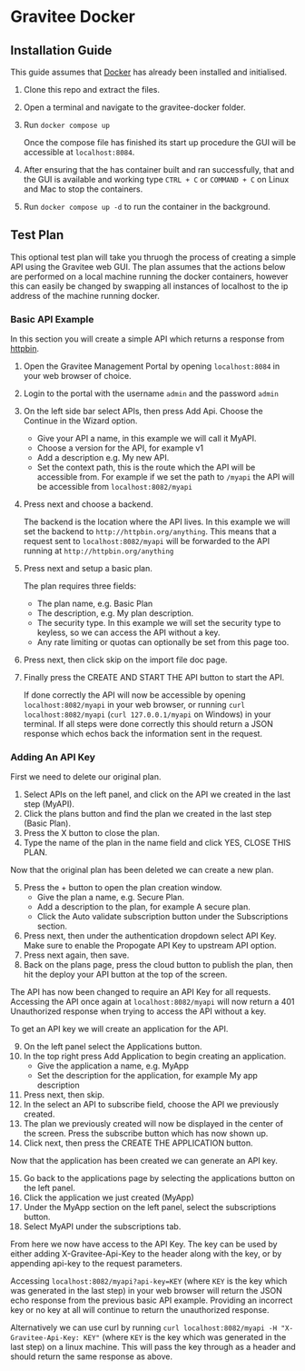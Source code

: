 # Gravitee Docker

## Installation Guide

This guide assumes that [Docker](https://docs.docker.com/get-docker/) has already been installed and initialised. 

1. Clone this repo and extract the files.
2. Open a terminal and navigate to the gravitee-docker folder.
3. Run `docker compose up` 
    
    Once the compose file has finished its start up procedure the GUI will be accessible at `localhost:8084`. 
    
4. After ensuring that the has container built and ran successfully, that and the GUI is available and working type `CTRL + C` or `COMMAND + C` on Linux and Mac to stop the containers.
5. Run `docker compose up -d` to run the container in the background.


## Test Plan

This optional test plan will take you thruogh the process of creating a simple API using the Gravitee web GUI. The plan assumes that the actions below are performed on a local machine running the docker containers, however this can easily be changed by swapping all instances of localhost to the ip address of the machine running docker.

### Basic API Example

In this section you will create a simple API which returns a response from [httpbin](http://httpbin.org/).

1. Open the Gravitee Management Portal by opening `localhost:8084` in your web browser of choice.
2. Login to the portal with the username `admin` and the password `admin`
3. On the left side bar select APIs, then press Add Api. Choose the Continue in the Wizard option.
   - Give your API a name, in this example we will call it MyAPI.
   - Choose a version for the API, for example v1
   - Add a description e.g. My new API.
   - Set the context path, this is the route which the API will be accessible from. For example if we set the path to `/myapi` the API will be accessible from `localhost:8082/myapi`

4. Press next and choose a backend.
   
   The backend is the location where the API lives. In this example we will set the backend to `http://httpbin.org/anything`. This means that a request sent to `localhost:8082/myapi` will be forwarded to the API running at `http://httpbin.org/anything`

5. Press next and setup a basic plan.
   
   The plan requires three fields:
    - The plan name, e.g. Basic Plan
    - The description, e.g. My plan description.
    - The security type. In this example we will set the security type to keyless, so we can access the API without a key.
    - Any rate limiting or quotas can optionally be set from this page too.

6. Press next, then click skip on the import file doc page.
7. Finally press the CREATE AND START THE API button to start the API.

   If done correctly the API will now be accessible by opening `localhost:8082/myapi` in your web browser, or running `curl localhost:8082/myapi` (`curl 127.0.0.1/myapi` on Windows) in your terminal. If all steps were done correctly this should return a JSON response which echos back the information sent in the request.

### Adding An API Key 

First we need to delete our original plan.

1. Select APIs on the left panel, and click on the API we created in the last step (MyAPI).
2. Click the plans button and find the plan we created in the last step (Basic Plan).
3. Press the X button to close the plan.
4. Type the name of the plan in the name field and click YES, CLOSE THIS PLAN.

Now that the original plan has been deleted we can create a new plan.

5. Press the + button to open the plan creation window.
   - Give the plan a name, e.g. Secure Plan.
   - Add a description to the plan, for example A secure plan.
   - Click the Auto validate subscription button under the Subscriptions section.
6. Press next, then under the authentication dropdown select API Key.
   Make sure to enable the Propogate API Key to upstream API option.
7. Press next again, then save.
8. Back on the plans page, press the cloud button to publish the plan, then hit the deploy your API button at the top of the screen.

The API has now been changed to require an API Key for all requests. Accessing the API once again at `localhost:8082/myapi` will now return a 401 Unauthorized response when trying to access the API without a key.

To get an API key we will create an application for the API.

9. On the left panel select the Applications button.
10. In the top right press Add Application to begin creating an application.
    - Give the application a name, e.g. MyApp
    - Set the description for the application, for example My app description 
11. Press next, then skip.
12. In the select an API to subscribe field, choose the API we previously created.
13. The plan we previously created will now be displayed in the center of the screen. Press the subscribe button which has now shown up.
14. Click next, then press the CREATE THE APPLICATION button.

Now that the application has been created we can generate an API key.

15. Go back to the applications page by selecting the applications button on the left panel.
16. Click the application we just created (MyApp)
17. Under the MyApp section on the left panel, select the subscriptions button.
18. Select MyAPI under the subscriptions tab.

From here we now have access to the API Key. The key can be used by either adding X-Gravitee-Api-Key to the header along with the key, or by appending api-key to the request parameters.

Accessing `localhost:8082/myapi?api-key=KEY` (where `KEY` is the key which was generated in the last step) in your web browser will return the JSON echo response from the previous basic API example. Providing an incorrect key or no key at all will continue to return the unauthorized response.

Alternatively we can use curl by running `curl localhost:8082/myapi -H "X-Gravitee-Api-Key: KEY"` (where `KEY` is the key which was generated in the last step) on a linux machine. This will pass the key through as a header and should return the same response as above.
